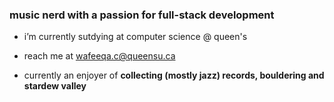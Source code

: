 <h3 align="start">music nerd with a passion for full-stack development</h3>

- i’m currently sutdying at computer science @ queen's 

- reach me at wafeeqa.c@queensu.ca 

- currently an enjoyer of **collecting (mostly jazz) records, bouldering and stardew valley**
